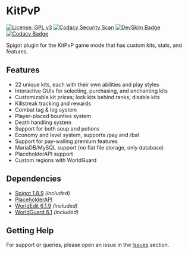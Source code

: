 # KitPvP

[![License: GPL v3](https://img.shields.io/badge/License-GPLv3-blue.svg)](https://www.gnu.org/licenses/gpl-3.0)
[![Codacy Security Scan](https://github.com/Foulest/KitPvP/actions/workflows/codacy.yml/badge.svg)](https://github.com/Foulest/KitPvP/actions/workflows/codacy.yml)
[![DevSkim Badge](https://github.com/Foulest/KitPvP/actions/workflows/devskim.yml/badge.svg)](https://github.com/Foulest/KitPvP/actions/workflows/devskim.yml)
[![Codacy Badge](https://app.codacy.com/project/badge/Grade/67e6fb9977c449b6bca1678c193c5f13)](https://app.codacy.com/gh/Foulest/KitPvP/dashboard?utm_source=gh&utm_medium=referral&utm_content=&utm_campaign=Badge_grade)

Spigot plugin for the KitPvP game mode that has custom kits, stats, and features.

## Features
- 22 unique kits, each with their own abilities and play styles
- Interactive GUIs for selecting, purchasing, and enchanting kits
- Customizable kit prices; lock kits behind ranks; disable kits
- Killstreak tracking and rewards
- Combat tag & log system
- Player-placed bounties system
- Death handling system
- Support for both soup and potions
- Economy and level system, supports /pay and /bal
- Support for pay-walling premium features
- MariaDB/MySQL support (no flat file storage, only database)
- PlaceholderAPI support
- Custom regions with WorldGuard

## Dependencies
- [Spigot 1.8.9](https://papermc.io/downloads/all) *(included)*
- [PlaceholderAPI](https://spigotmc.org/resources/placeholderapi.6245)
- [WorldEdit 6.1.9](https://dev.bukkit.org/projects/worldedit/files/2269655) *(included)*
- [WorldGuard 6.1](https://dev.bukkit.org/projects/worldguard/files/2269654) *(included)*

## Getting Help
For support or queries, please open an issue in the [Issues](https://github.com/Foulest/KitPvP/issues) section.
